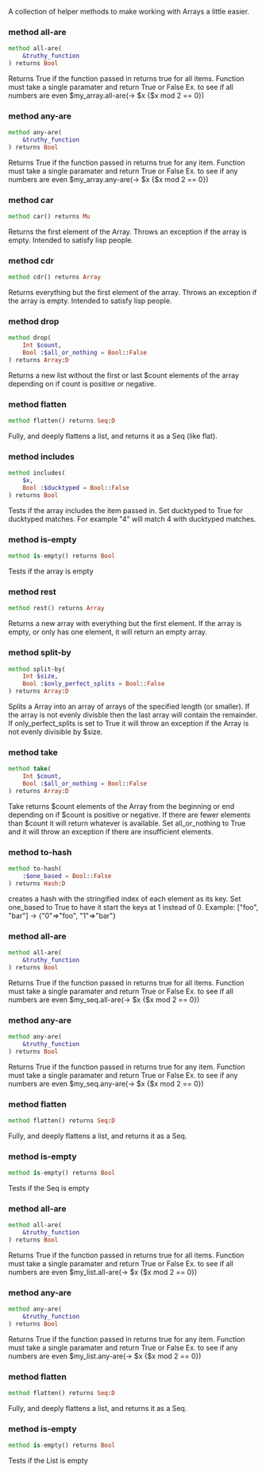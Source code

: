 A collection of helper methods to make working with Arrays a little easier.

### method all-are

```raku
method all-are(
    &truthy_function
) returns Bool
```

Returns True if the function passed in returns true for all items. Function must take a single paramater and return True or False Ex. to see if all numbers are even $my_array.all-are(-> $x {$x mod 2 == 0})

### method any-are

```raku
method any-are(
    &truthy_function
) returns Bool
```

Returns True if the function passed in returns true for any item. Function must take a single paramater and return True or False Ex. to see if any numbers are even $my_array.any-are(-> $x {$x mod 2 == 0})

### method car

```raku
method car() returns Mu
```

Returns the first element of the Array. Throws an exception if the array is empty. Intended to satisfy lisp people.

### method cdr

```raku
method cdr() returns Array
```

Returns everything but the first element of the array. Throws an exception if the array is empty. Intended to satisfy lisp people.

### method drop

```raku
method drop(
    Int $count,
    Bool :$all_or_nothing = Bool::False
) returns Array:D
```

Returns a new list without the first or last $count elements of the array depending on if count is positive or negative.

### method flatten

```raku
method flatten() returns Seq:D
```

Fully, and deeply flattens a list, and returns it as a Seq (like flat).

### method includes

```raku
method includes(
    $x,
    Bool :$ducktyped = Bool::False
) returns Bool
```

Tests if the array includes the item passed in. Set ducktyped to True for ducktyped matches. For example "4" will match 4 with ducktyped matches.

### method is-empty

```raku
method is-empty() returns Bool
```

Tests if the array is empty

### method rest

```raku
method rest() returns Array
```

Returns a new array with everything but the first element. If the array is empty, or only has one element, it will return an empty array.

### method split-by

```raku
method split-by(
    Int $size,
    Bool :$only_perfect_splits = Bool::False
) returns Array:D
```

Splits a Array into an array of arrays of the specified length (or smaller). If the array is not evenly divisble then the last array will contain the remainder. If only_perfect_splits is set to True it will throw an exception if the Array is not evenly divisible by $size.

### method take

```raku
method take(
    Int $count,
    Bool :$all_or_nothing = Bool::False
) returns Array:D
```

Take returns $count elements of the Array from the beginning or end depending on if $count is positive or negative. If there are fewer elements than $count it will return whatever is available. Set all_or_nothing to True and it will throw an exception if there are insufficient elements.

### method to-hash

```raku
method to-hash(
    :$one_based = Bool::False
) returns Hash:D
```

creates a hash with the stringified index of each element as its key. Set one_based to True to have it start the keys at 1 instead of 0. Example: ["foo", "bar"] -> {"0"=>"foo", "1"=>"bar"}

### method all-are

```raku
method all-are(
    &truthy_function
) returns Bool
```

Returns True if the function passed in returns true for all items. Function must take a single paramater and return True or False Ex. to see if all numbers are even $my_seq.all-are(-> $x {$x mod 2 == 0})

### method any-are

```raku
method any-are(
    &truthy_function
) returns Bool
```

Returns True if the function passed in returns true for any item. Function must take a single paramater and return True or False Ex. to see if any numbers are even $my_seq.any-are(-> $x {$x mod 2 == 0})

### method flatten

```raku
method flatten() returns Seq:D
```

Fully, and deeply flattens a list, and returns it as a Seq.

### method is-empty

```raku
method is-empty() returns Bool
```

Tests if the Seq is empty

### method all-are

```raku
method all-are(
    &truthy_function
) returns Bool
```

Returns True if the function passed in returns true for all items. Function must take a single paramater and return True or False Ex. to see if all numbers are even $my_list.all-are(-> $x {$x mod 2 == 0})

### method any-are

```raku
method any-are(
    &truthy_function
) returns Bool
```

Returns True if the function passed in returns true for any item. Function must take a single paramater and return True or False Ex. to see if any numbers are even $my_list.any-are(-> $x {$x mod 2 == 0})

### method flatten

```raku
method flatten() returns Seq:D
```

Fully, and deeply flattens a list, and returns it as a Seq.

### method is-empty

```raku
method is-empty() returns Bool
```

Tests if the List is empty

